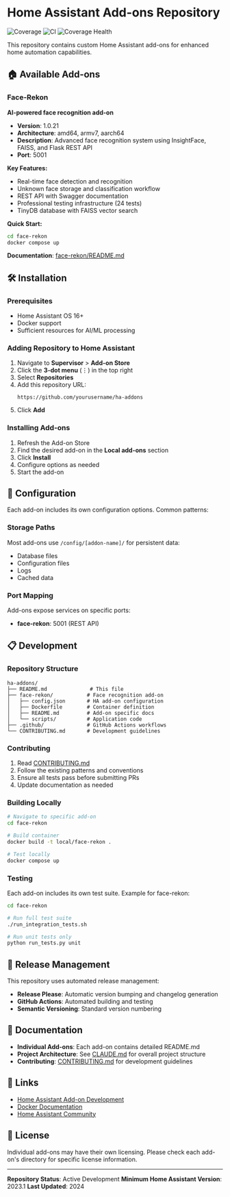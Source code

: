 # Home Assistant Add-ons Repository

![Coverage](https://img.shields.io/badge/coverage-67%25-brightgreen)
![CI](https://github.com/Rob-Negrete/ha-addons/workflows/CI/badge.svg)
![Coverage Health](https://github.com/Rob-Negrete/ha-addons/workflows/Coverage%20Health%20Check/badge.svg)

This repository contains custom Home Assistant add-ons for enhanced home automation capabilities.

## 🏠 Available Add-ons

### Face-Rekon

**AI-powered face recognition add-on**

- **Version**: 1.0.21
- **Architecture**: amd64, armv7, aarch64
- **Description**: Advanced face recognition system using InsightFace, FAISS, and Flask REST API
- **Port**: 5001

**Key Features:**

- Real-time face detection and recognition
- Unknown face storage and classification workflow
- REST API with Swagger documentation
- Professional testing infrastructure (24 tests)
- TinyDB database with FAISS vector search

**Quick Start:**

```bash
cd face-rekon
docker compose up
```

**Documentation**: [face-rekon/README.md](./face-rekon/README.md)

## 🛠️ Installation

### Prerequisites

- Home Assistant OS 16+
- Docker support
- Sufficient resources for AI/ML processing

### Adding Repository to Home Assistant

1. Navigate to **Supervisor** > **Add-on Store**
2. Click the **3-dot menu** (⋮) in the top right
3. Select **Repositories**
4. Add this repository URL:
   ```
   https://github.com/yourusername/ha-addons
   ```
5. Click **Add**

### Installing Add-ons

1. Refresh the Add-on Store
2. Find the desired add-on in the **Local add-ons** section
3. Click **Install**
4. Configure options as needed
5. Start the add-on

## 🔧 Configuration

Each add-on includes its own configuration options. Common patterns:

### Storage Paths

Most add-ons use `/config/[addon-name]/` for persistent data:

- Database files
- Configuration files
- Logs
- Cached data

### Port Mapping

Add-ons expose services on specific ports:

- **face-rekon**: 5001 (REST API)

## 📋 Development

### Repository Structure

```
ha-addons/
├── README.md              # This file
├── face-rekon/           # Face recognition add-on
│   ├── config.json       # HA add-on configuration
│   ├── Dockerfile        # Container definition
│   ├── README.md         # Add-on specific docs
│   └── scripts/          # Application code
├── .github/              # GitHub Actions workflows
└── CONTRIBUTING.md       # Development guidelines
```

### Contributing

1. Read [CONTRIBUTING.md](./CONTRIBUTING.md)
2. Follow the existing patterns and conventions
3. Ensure all tests pass before submitting PRs
4. Update documentation as needed

### Building Locally

```bash
# Navigate to specific add-on
cd face-rekon

# Build container
docker build -t local/face-rekon .

# Test locally
docker compose up
```

### Testing

Each add-on includes its own test suite. Example for face-rekon:

```bash
cd face-rekon

# Run full test suite
./run_integration_tests.sh

# Run unit tests only
python run_tests.py unit
```

## 🚀 Release Management

This repository uses automated release management:

- **Release Please**: Automatic version bumping and changelog generation
- **GitHub Actions**: Automated building and testing
- **Semantic Versioning**: Standard version numbering

## 📖 Documentation

- **Individual Add-ons**: Each add-on contains detailed README.md
- **Project Architecture**: See [CLAUDE.md](../CLAUDE.md) for overall project structure
- **Contributing**: [CONTRIBUTING.md](./CONTRIBUTING.md) for development guidelines

## 🔗 Links

- [Home Assistant Add-on Development](https://developers.home-assistant.io/docs/add-ons/)
- [Docker Documentation](https://docs.docker.com/)
- [Home Assistant Community](https://community.home-assistant.io/)

## 📄 License

Individual add-ons may have their own licensing. Please check each add-on's directory for specific license information.

---

**Repository Status**: Active Development
**Minimum Home Assistant Version**: 2023.1
**Last Updated**: 2024
